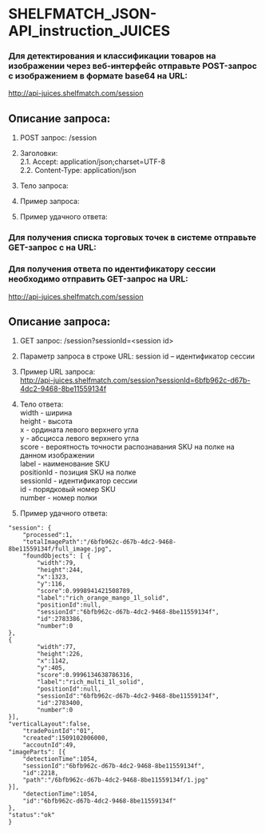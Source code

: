 # SHELFMATCH_JSON-API_instruction_JUICES

### Для детектирования и классификации товаров на изображении через веб-интерфейс отправьте POST-запрос с изображением в формате base64 на URL:
http://api-juices.shelfmatch.com/session

## Описание запроса:
1. POST запрос: /session
2. Заголовки:  
2.1. Accept: application/json;charset=UTF-8  
2.2. Content-Type: application/json  

3. Тело запроса:
4. Пример запроса:
5. Пример удачного ответа:

### Для получения спиcка торговых точек в системе отправьте GET-запрос с на URL:

### Для получения ответа по идентификатору сессии необходимо отправить GET-запрос на URL:  
http://api-juices.shelfmatch.com/session

## Описание запроса:
1. GET запрос: /session?sessionId=\<session id\>
2. Параметр запроса в строке URL: session id – идентификатор сессии
3. Пример URL запроса:  
http://api-juices.shelfmatch.com/session?sessionId=6bfb962c-d67b-4dc2-9468-8be11559134f  
4. Тело ответа:  
width - ширина  
height - высота  
x - ордината левого верхнего угла  
y - абсцисса левого верхнего угла    
score - вероятность точности распознавания SKU на полке на данном изображении  
label - наименование SKU  
positionId - позиция SKU на полке    
sessionId - идентификатор сессии  
id - порядковый номер SKU  
number - номер полки    

5. Пример удачного ответа:  
```{  
"session": {  
    "processed":1,  
    "totalImagePath":"/6bfb962c-d67b-4dc2-9468-8be11559134f/full_image.jpg",  
    "foundObjects": [ {  
        "width":79,  
        "height":244,  
        "x":1323,  
        "y":116,  
        "score":0.9998941421508789,  
        "label":"rich_orange_mango_1l_solid",  
        "positionId":null,  
        "sessionId":"6bfb962c-d67b-4dc2-9468-8be11559134f",  
        "id":2783386,  
        "number":0  
},  
{  
        "width":77,  
        "height":226,  
        "x":1142,  
        "y":405,  
        "score":0.9996134638786316,  
        "label":"rich_multi_1l_solid",  
        "positionId":null,  
        "sessionId":"6bfb962c-d67b-4dc2-9468-8be11559134f",  
        "id":2783400,  
        "number":0  
}],  
"verticalLayout":false,  
    "tradePointId":"01",  
    "created":1509102006000,  
    "accoutnId":49,  
"imageParts": [{  
    "detectionTime":1054,  
    "sessionId":"6bfb962c-d67b-4dc2-9468-8be11559134f",  
    "id":2218,  
    "path":"/6bfb962c-d67b-4dc2-9468-8be11559134f/1.jpg"  
}],  
    "detectionTime":1054,  
    "id":"6bfb962c-d67b-4dc2-9468-8be11559134f"  
},  
"status":"ok"  
}
```  
